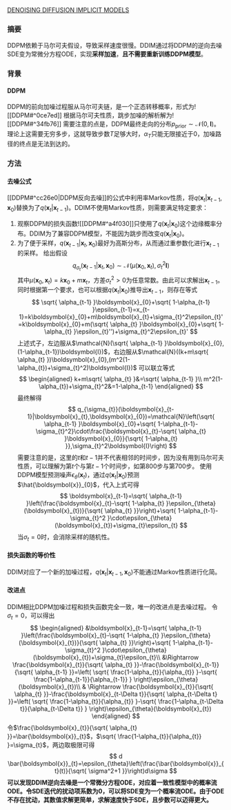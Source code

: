 [DENOISING DIFFUSION IMPLICIT MODELS](https://arxiv.org/pdf/2010.02502)

### 摘要
DDPM依赖于马尔可夫假设，导致采样速度很慢。DDIM通过将DDPM的逆向去噪SDE变为常微分方程ODE，实现**采样加速**，**且不需要重新训练DDPM模型**。

### 背景
#### DDPM
DDPM的前向加噪过程服从马尔可夫链，是一个正态转移概率，形式为![[DDPM#^0ce7ed]]
根据马尔可夫性质，跳步加噪的解析解为![[DDPM#^34fb76]]
需要注意的点是，DDPM最终走向的分布$p_{\text{prior}}\sim\mathcal{N}(0,\boldsymbol{I})$。理论上这需要无穷多步，这就导致步数$T$足够大时，$\alpha_{T}$只能无限接近于0，加噪路径的终点是无法到达的。

### 方法
#### 去噪公式
[[DDPM#^cc26e0|DDPM反向去噪]]的公式中利用率Markov性质，将$q(\boldsymbol{x}_{t}|\boldsymbol{x}_{t-1},\boldsymbol{x}_{0})$替换为了$q(\boldsymbol{x}_{t}|\boldsymbol{x}_{t-1})$。DDIM不使用Markov性质，则需要满足特定要求：
1. 观察DDPM的损失函数![[DDPM#^a4f030]]只使用了$q(\boldsymbol{x}_{t}|\boldsymbol{x}_{0})$这个边缘概率分布。DDIM为了兼容DDPM模型，不能因为跳步而改变$q(\boldsymbol{x}_{t}|\boldsymbol{x}_{0})$。
2. 为了便于采样，$q(\boldsymbol{x}_{t-1}|\boldsymbol{x}_{t},\boldsymbol{x}_{0})$最好为高斯分布，从而通过重参数化进行$\boldsymbol{x}_{t-1}$的采样。
给出假设
$$
q_{\sigma_{t}}(\boldsymbol{x}_{t-1}|\boldsymbol{x}_{t},\boldsymbol{x}_{0})\sim\mathcal{N}(\mu(\boldsymbol{x}_{0}, \boldsymbol{x}_{t}),\sigma_{t}^2\boldsymbol{I})
$$
其中$\mu(\boldsymbol{x}_{0},\boldsymbol{x}_{t})=k\boldsymbol{x}_{0}+m\boldsymbol{x}_{t}$，方差$\sigma_{t}^2>0$为任意常数。由此可以求解出$\boldsymbol{x}_{t-1}$。同时根据第一个要求，也可以根据$q(\boldsymbol{x}_{t}|\boldsymbol{x}_{0})$推导出$\boldsymbol{x}_{t-1}$，则存在等式
$$
\sqrt{ \alpha_{t-1} }\boldsymbol{x}_{0}+\sqrt{ 1-\alpha_{t-1} }\epsilon_{t-1}=x_{t-1}=k\boldsymbol{x}_{0}+m\boldsymbol{x}_{t}+\sigma_{t}^2\epsilon_{t}'=k\boldsymbol{x}_{0}+m(\sqrt{ \alpha_{t} }\boldsymbol{x}_{0}+\sqrt{ 1-\alpha_{t} }\epsilon_{t}'')+\sigma_{t}^2\epsilon_{t}'
$$
上述式子，左边服从$\mathcal{N}(\sqrt{ \alpha_{t-1} }\boldsymbol{x}_{0},(1-\alpha_{t-1})\boldsymbol{I})$，右边服从$\mathcal{N}((k+m\sqrt{ \alpha_{t} })\boldsymbol{x}_{0},(m^2(1-\alpha_{t})+\sigma_{t}^2)\boldsymbol{I})$
可以联立等式
$$
\begin{aligned}
k+m\sqrt{ \alpha_{t} }&=\sqrt{ \alpha_{t-1} }\\
m^2(1-\alpha_{t})+\sigma_{t}^2&=1-\alpha_{t-1}
\end{aligned}
$$
最终解得
$$
q_{\sigma_{t}}(\boldsymbol{x}_{t-1}|\boldsymbol{x}_{t},\boldsymbol{x}_{0})=\mathcal{N}\left(\sqrt{ \alpha_{t-1} }\boldsymbol{x}_{0}+\sqrt{ 1-\alpha_{t-1}- \sigma_{t}^2}\cdot\frac{\boldsymbol{x}_{t}-\sqrt{ \alpha_{t} }\boldsymbol{x}_{0}}{\sqrt{ 1-\alpha_{t} }},\sigma_{t}^2\boldsymbol{I}\right)
$$
需要注意的是，这里的$t$和$t-1$并不代表相邻的时间步，因为没有用到马尔可夫性质，可以理解为第$t$个与第$t-1$个时间步，如第800步与第700步。
使用DDPM模型预测噪声$\epsilon_{\theta}(\boldsymbol{x}_{t})$，通过$q(\boldsymbol{x}_{t}|\boldsymbol{x}_{0})$预测$\hat{\boldsymbol{x}}_{0}$，代入上式可得
$$
\boldsymbol{x}_{t-1}=\sqrt{ \alpha_{t-1} }\left(\frac{\boldsymbol{x}_{t}-\sqrt{ 1-\alpha_{t} }\epsilon_{\theta}(\boldsymbol{x}_{t})}{\sqrt{ \alpha_{t} }}\right)+\sqrt{ 1-\alpha_{t-1}-\sigma_{t}^2 }\cdot\epsilon_{\theta}(\boldsymbol{x}_{t})+\sigma_{t}\epsilon_{t}
$$
当$\sigma_{t}=0$时，会消除采样的随机性。

#### 损失函数的等价性
DDIM对应了一个新的加噪过程，$q(\boldsymbol{x}_{t}|\boldsymbol{x}_{t-1},\boldsymbol{x}_{0})$不能通过Markov性质进行化简。


#### 改进点
DDIM相比DDPM加噪过程和损失函数完全一致，唯一的改进点是去噪过程。
令$\sigma_{t}=0$，可以得出
$$
\begin{aligned}
&\boldsymbol{x}_{t-1}=\sqrt{ \alpha_{t-1} }\left(\frac{\boldsymbol{x}_{t}-\sqrt{ 1-\alpha_{t} }\epsilon_{\theta}(\boldsymbol{x}_{t})}{\sqrt{ \alpha_{t} }}\right)+\sqrt{ 1-\alpha_{t-1}-\sigma_{t}^2 }\cdot\epsilon_{\theta}(\boldsymbol{x}_{t})+\sigma_{t}\epsilon_{t}\\
&\Rightarrow \frac{\boldsymbol{x}_{t}}{\sqrt{ \alpha_{t} }}-\frac{\boldsymbol{x}_{t-1}}{\sqrt{ \alpha_{t-1} }}=\left( \sqrt{ \frac{1-\alpha_{t}}{\alpha_{t}} }-\sqrt{ \frac{1-\alpha_{t-1}}{\alpha_{t-1}} } \right)\epsilon_{\theta}(\boldsymbol{x}_{t})\\
& \Rightarrow \frac{\boldsymbol{x}_{t}}{\sqrt{ \alpha_{t} }}-\frac{\boldsymbol{x}_{t-\Delta t}}{\sqrt{ \alpha_{t-\Delta t} }}=\left( \sqrt{ \frac{1-\alpha_{t}}{\alpha_{t}} }-\sqrt{ \frac{1-\alpha_{t-\Delta t}}{\alpha_{t-\Delta t}} } \right)\epsilon_{\theta}(\boldsymbol{x}_{t})
\end{aligned}
$$
令$\frac{\boldsymbol{x}_{t}}{\sqrt{ \alpha_{t} }}=\bar{\boldsymbol{x}}_{t}$，$\sqrt{ \frac{1-\alpha_{t}}{\alpha_{t}} }=\sigma_{t}$，两边取极限可得
$$
d \bar{\boldsymbol{x}}_{t}=\epsilon_{\theta}\left(\frac{\bar{\boldsymbol{x}}_{t}(t)}{\sqrt{ \sigma^2+1 }}\right)d\sigma
$$
**可以发现DDIM逆向去噪是一个常微分方程ODE，对应着一致性模型中的概率流ODE。令SDE迭代的扰动项系数为0，可以将SDE变为一个概率流ODE。由于ODE不存在扰动，其数值求解更简单，求解速度快于SDE，且步数可以迈得更大。**
